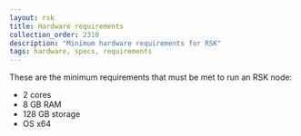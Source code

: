 ```yaml
---
layout: rsk
title: Hardware requirements
collection_order: 2310
description: "Minimum hardware requirements for RSK"
tags: hardware, specs, requirements
---
```


These are the minimum requirements that must be met to run an RSK node:

- 2 cores
- 8 GB RAM
- 128 GB storage
- OS x64
